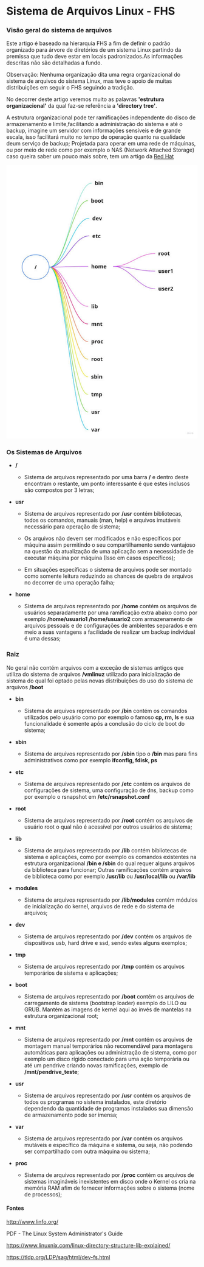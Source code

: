 
# Sistema de Arquivos Linux - FHS

  

### Visão geral do sistema de arquivos

  

  

Este artigo é baseado na hierarquia FHS a fim de definir o padrão organizado para árvore de diretórios de um sistema Linux partindo da premissa que tudo deve estar em locais padronizados.As informações descritas não são detalhadas a fundo.

  

Observação: Nenhuma organização dita uma regra organizacional do sistema de arquivos do sistema Linux, mas teve o apoio de muitas distribuições em seguir o FHS seguindo a tradição.

  

  

No decorrer deste artigo veremos muito as palavras **'estrutura organizacional'** da qual faz-se referência a **'directory tree'**.

  

A estrutura organizacional pode ter ramificações independente do disco de armazenamento e limite,facilitando a administração do sistema e até o backup, imagine um servidor com informações sensíveis e de grande escala, isso facilitará muito no tempo de operação quanto na qualidade deum serviço de backup; Projetada para operar em uma rede de máquinas, ou por meio de rede como por exemplo o NAS (Network Attached Storage) caso queira saber um pouco mais sobre, tem um artigo da [Red Hat](https://www.redhat.com/en/topics/data-storage/network-attached-storage)



<p align="center"><img src="./imagens/FHS.jpg" alt="Estrutura Organizacional"/></p>

  

### Os Sistemas de Arquivos

  

* **/**

  * Sistema de arquivos representado por uma barra **/** e dentro deste encontram o restante, um ponto interessante é que estes inclusos são compostos por 3 letras;

* **usr**

  * Sistema de arquivos representado por **/usr** contém bibliotecas, todos os comandos, manuais (man, help) e arquivos imutáveis necessário para operação de sistema;

  * Os arquivos não devem ser modificados e não específicos por máquina assim permitindo o seu compartilhamento sendo vantajoso na questão da atualização de uma aplicação sem a necessidade de executar máquina por máquina (Isso em casos específicos);

  * Em situações específicas o sistema de arquivos pode ser montado como somente leitura reduzindo as chances de quebra de arquivos no decorrer de uma operação falha;


* **home**

  * Sistema de arquivos representado por **/home** contém os arquivos de usuários separadamente por uma ramificação extra abaixo como por exemplo **/home/usuario1 /home/usuario2** com armazenamento de arquivos pessoais e de configurações de ambientes separados e em meio a suas vantagens a facilidade de realizar um backup individual é uma dessas;

  

  

### Raiz
No geral não contém arquivos com a exceção de sistemas antigos que utiliza do sistema de arquivos **/vmlinuz** utilizado para inicialização de sistema do qual foi optado pelas novas distribuições do uso do sistema de arquivos **/boot**

  

* **bin**

  * Sistema de arquivos representado por **/bin** contém os comandos utilizados pelo usuário como por exemplo o famoso **cp, rm, ls** e sua funcionalidade é somente após a conclusão do ciclo de boot do sistema;

* **sbin**

  * Sistema de arquivos representado por **/sbin** tipo o **/bin** mas para fins administrativos como por exemplo **ifconfig, fdisk, ps**

* **etc**

  * Sistema de arquivos representado por **/etc** contém os arquivos de configurações de sistema, uma configuração de dns, backup como por exemplo o rsnapshot em **/etc/rsnapshot.conf**

* **root**
   * Sistema de arquivos representado por **/root** contém os arquivos de usuário root o qual não é acessível por outros usuários de sistema;

* **lib**

  * Sistema de arquivos representado por **/lib** contém bibliotecas de sistema e aplicações, como por exemplo os comandos existentes na estrutura organizacional **/bin e /sbin** do qual requer alguns arquivos da biblioteca para funcionar; Outras ramificações contém arquivos de biblioteca como por exemplo **/usr/lib** ou **/usr/local/lib** ou **/var/lib**

* **modules**

  * Sistema de arquivos representado por **/lib/modules** contém módulos de inicialização do kernel, arquivos de rede e do sistema de arquivos;

* **dev**

  * Sistema de arquivos representado por **/dev** contém os arquivos de dispositivos usb, hard drive e ssd, sendo estes alguns exemplos;

* **tmp**

  * Sistema de arquivos representado por **/tmp** contém os arquivos temporários de sistema e aplicações;

* **boot**

  * Sistema de arquivos representado por **/boot** contém os arquivos de carregamento de sistema (bootstrap loader) exemplo do LILO ou GRUB. Mantém as imagens de kernel aqui ao invés de mantelas na estrutura organizacional root;

* **mnt**

  * Sistema de arquivos representado por **/mnt** contém os arquivos de montagem manual temporários não recomendável para montagens automáticas para aplicações ou administração de sistema, como por exemplo um disco rígido conectado para uma ação temporária ou até um pendrive criando novas ramificações, exemplo de **/mnt/pendrive_teste**;

* **usr**

  * Sistema de arquivos representado por **/usr** contém os arquivos de todos os programas no sistema instalados, este diretório dependendo da quantidade de programas instalados sua dimensão de armazenamento pode ser imensa;

* **var**

  * Sistema de arquivos representado por **/var** contém os arquivos mutáveis e específico da máquina e sistema, ou seja, não podendo ser compartilhado com outra máquina ou sistema;

* **proc**

  * Sistema de arquivos representado por **/proc** contém os arquivos de sistemas imagináveis inexistentes em disco onde o Kernel os cria na memória RAM afim de fornecer informações sobre o sistema (nome de processos);

  

  

#### Fontes

http://www.linfo.org/

PDF - The Linux System Administrator's Guide

https://www.linuxnix.com/linux-directory-structure-lib-explained/

https://tldp.org/LDP/sag/html/dev-fs.html
